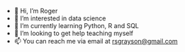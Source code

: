 - 👋 Hi, I’m Roger
- 👀 I’m interested in data science
- 🌱 I’m currently learning Python, R and SQL
- 💞️ I’m looking to get help teaching myself
- 📫 You can reach me via email at rsgrayson@gmail.com

<!---
rsgrayson/rsgrayson is a ✨ special ✨ repository because its `README.md` (this file) appears on your GitHub profile.
You can click the Preview link to take a look at your changes.
--->
